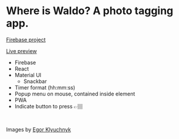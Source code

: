 # Where is Waldo? A photo tagging app.

[Firebase project](https://www.theodinproject.com/lessons/node-path-javascript-where-s-waldo-a-photo-tagging-app)

[Live preview]()

* Firebase
* React
* Material UI
  - Snackbar
* Timer format (hh:mm:ss)
* Popup menu on mouse, contained inside element
* PWA
* Indicate button to press 👉🏽

<br/> 

Images by [Egor Klyuchnyk](https://anomaly-world.com/)